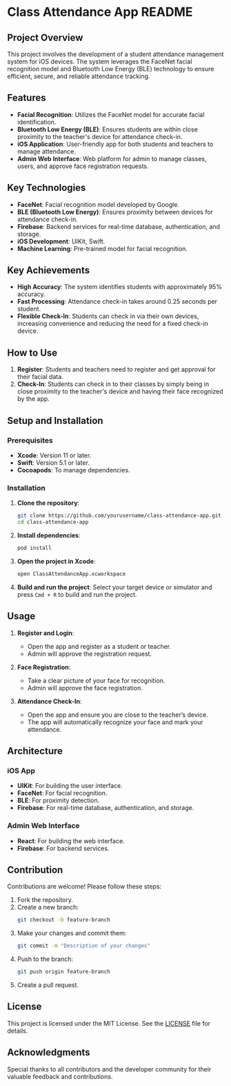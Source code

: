 # Class Attendance App README

## Project Overview

This project involves the development of a student attendance management system for iOS devices. The system leverages the FaceNet facial recognition model and Bluetooth Low Energy (BLE) technology to ensure efficient, secure, and reliable attendance tracking.

## Features

- **Facial Recognition**: Utilizes the FaceNet model for accurate facial identification.
- **Bluetooth Low Energy (BLE)**: Ensures students are within close proximity to the teacher's device for attendance check-in.
- **iOS Application**: User-friendly app for both students and teachers to manage attendance.
- **Admin Web Interface**: Web platform for admin to manage classes, users, and approve face registration requests.

## Key Technologies

- **FaceNet**: Facial recognition model developed by Google.
- **BLE (Bluetooth Low Energy)**: Ensures proximity between devices for attendance check-in.
- **Firebase**: Backend services for real-time database, authentication, and storage.
- **iOS Development**: UIKit, Swift.
- **Machine Learning**: Pre-trained model for facial recognition.

## Key Achievements

- **High Accuracy**: The system identifies students with approximately 95% accuracy.
- **Fast Processing**: Attendance check-in takes around 0.25 seconds per student.
- **Flexible Check-In**: Students can check in via their own devices, increasing convenience and reducing the need for a fixed check-in device.

## How to Use

1. **Register**: Students and teachers need to register and get approval for their facial data.
2. **Check-In**: Students can check in to their classes by simply being in close proximity to the teacher's device and having their face recognized by the app.

## Setup and Installation

### Prerequisites

- **Xcode**: Version 11 or later.
- **Swift**: Version 5.1 or later.
- **Cocoapods**: To manage dependencies.

### Installation

1. **Clone the repository**:
   ```bash
   git clone https://github.com/yourusername/class-attendance-app.git
   cd class-attendance-app
   ```

2. **Install dependencies**:
   ```bash
   pod install
   ```

3. **Open the project in Xcode**:
   ```bash
   open ClassAttendanceApp.xcworkspace
   ```

4. **Build and run the project**:
   Select your target device or simulator and press `Cmd + R` to build and run the project.

## Usage

1. **Register and Login**:
   - Open the app and register as a student or teacher.
   - Admin will approve the registration request.

2. **Face Registration**:
   - Take a clear picture of your face for recognition.
   - Admin will approve the face registration.

3. **Attendance Check-In**:
   - Open the app and ensure you are close to the teacher’s device.
   - The app will automatically recognize your face and mark your attendance.

## Architecture

### iOS App

- **UIKit**: For building the user interface.
- **FaceNet**: For facial recognition.
- **BLE**: For proximity detection.
- **Firebase**: For real-time database, authentication, and storage.

### Admin Web Interface

- **React**: For building the web interface.
- **Firebase**: For backend services.

## Contribution

Contributions are welcome! Please follow these steps:

1. Fork the repository.
2. Create a new branch:
   ```bash
   git checkout -b feature-branch
   ```
3. Make your changes and commit them:
   ```bash
   git commit -m "Description of your changes"
   ```
4. Push to the branch:
   ```bash
   git push origin feature-branch
   ```
5. Create a pull request.

## License

This project is licensed under the MIT License. See the [LICENSE](LICENSE) file for details.

## Acknowledgments

Special thanks to all contributors and the developer community for their valuable feedback and contributions.
